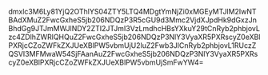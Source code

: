 dmxlc3M6Ly81YjQ2OThlYS04ZTY5LTQ4MDgtYmNjZi0xMGEyMTJlM2IwNTBAdXMuZ2FwcGxheS5jb206NDQzP3R5cGU9d3Mmc2VjdXJpdHk9dGxzJnBhdGg9JTJmMWJlNDY2ZTI2JTJmI3VzLmdhcHBsYXkuY29tCnRyb2phbjovLzc4ZDlhZWRlQHQuZ2FwcGxheS5jb206NDQzP3NlY3VyaXR5PXRscyZ0eXBlPXRjcCZoZWFkZXJUeXBlPW5vbmUjU2luZ2Fwb3JlCnRyb2phbjovL1RUczZQSVI3MFMwaW54SjFAanAuZ2FwcGxheS5jb206NDQzP3NlY3VyaXR5PXRscyZ0eXBlPXRjcCZoZWFkZXJUeXBlPW5vbmUjSmFwYW4=
